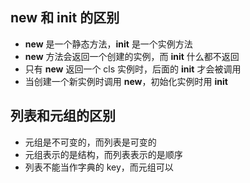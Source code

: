 ## __new__ 和 __init__ 的区别
* __new__ 是一个静态方法，__init__ 是一个实例方法
* __new__ 方法会返回一个创建的实例，而 __init__ 什么都不返回
* 只有 __new__ 返回一个 cls 实例时，后面的 __init__ 才会被调用
* 当创建一个新实例时调用 __new__，初始化实例时用 __init__

## 列表和元组的区别
* 元组是不可变的，而列表是可变的
* 元组表示的是结构，而列表表示的是顺序
* 列表不能当作字典的 key，而元组可以
